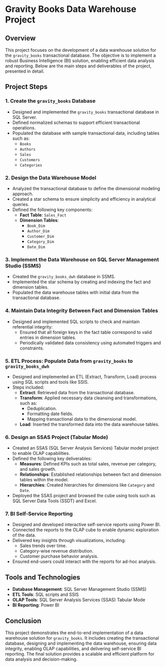 # Gravity Books Data Warehouse Project

## Overview
This project focuses on the development of a data warehouse solution for the `gravity_books` transactional database. The objective is to implement a robust Business Intelligence (BI) solution, enabling efficient data analysis and reporting. Below are the main steps and deliverables of the project, presented in detail.

## Project Steps

### 1. Create the `gravity_books` Database
- Designed and implemented the `gravity_books` transactional database in SQL Server.
- Defined normalized schemas to support efficient transactional operations.
- Populated the database with sample transactional data, including tables such as:
  - `Books`
  - `Authors`
  - `Sales`
  - `Customers`
  - `Categories`

### 2. Design the Data Warehouse Model
- Analyzed the transactional database to define the dimensional modeling approach.
- Created a star schema to ensure simplicity and efficiency in analytical queries.
- Defined the following key components:
  - **Fact Table**: `Sales_Fact`
  - **Dimension Tables**:
    - `Book_Dim`
    - `Author_Dim`
    - `Customer_Dim`
    - `Category_Dim`
    - `Date_Dim`

### 3. Implement the Data Warehouse on SQL Server Management Studio (SSMS)
- Created the `gravity_books_dwh` database in SSMS.
- Implemented the star schema by creating and indexing the fact and dimension tables.
- Populated the data warehouse tables with initial data from the transactional database.

### 4. Maintain Data Integrity Between Fact and Dimension Tables
- Designed and implemented SQL scripts to check and maintain referential integrity:
  - Ensured that all foreign keys in the fact table correspond to valid entries in dimension tables.
  - Periodically validated data consistency using automated triggers and constraints.

### 5. ETL Process: Populate Data from `gravity_books` to `gravity_books_dwh`
- Designed and implemented an ETL (Extract, Transform, Load) process using SQL scripts and tools like SSIS.
- Steps included:
  - **Extract**: Retrieved data from the transactional database.
  - **Transform**: Applied necessary data cleansing and transformations, such as:
    - Deduplication.
    - Formatting date fields.
    - Mapping transactional data to the dimensional model.
  - **Load**: Inserted the transformed data into the data warehouse tables.

### 6. Design an SSAS Project (Tabular Mode)
- Created an SSAS (SQL Server Analysis Services) Tabular model project to enable OLAP capabilities.
- Defined the following key deliverables:
  - **Measures**: Defined KPIs such as total sales, revenue per category, and sales growth.
  - **Relationships**: Established relationships between fact and dimension tables within the model.
  - **Hierarchies**: Created hierarchies for dimensions like `Category` and `Date`.
- Deployed the SSAS project and browsed the cube using tools such as SQL Server Data Tools (SSDT) and Excel.

### 7. BI Self-Service Reporting
- Designed and developed interactive self-service reports using Power BI.
- Connected the reports to the OLAP cube to enable dynamic exploration of the data.
- Delivered key insights through visualizations, including:
  - Sales trends over time.
  - Category-wise revenue distribution.
  - Customer purchase behavior analysis.
- Ensured end-users could interact with the reports for ad-hoc analysis.

## Tools and Technologies
- **Database Management**: SQL Server Management Studio (SSMS)
- **ETL Tools**: SQL scripts and SSIS
- **OLAP Tools**: SQL Server Analysis Services (SSAS) Tabular Mode
- **BI Reporting**: Power BI

## Conclusion
This project demonstrates the end-to-end implementation of a data warehouse solution for `gravity_books`. It includes creating the transactional database, designing and implementing the data warehouse, ensuring data integrity, enabling OLAP capabilities, and delivering self-service BI reporting. The final solution provides a scalable and efficient platform for data analysis and decision-making.
